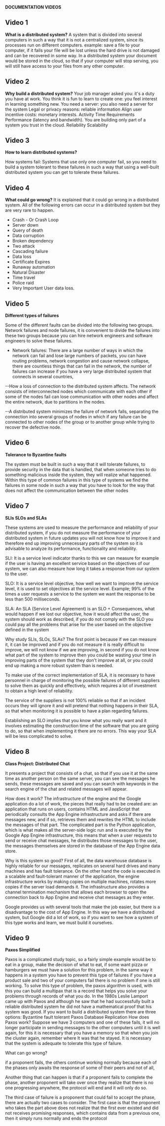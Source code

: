 **DOCUMENTATION VIDEOS**

## Video 1

**What is a distributed system?**
A system that is divided into several computers in such a way that it is not a centralized system, since its processes run on different computers.
example: save a file to your computer, if it fails your file will be lost unless the hard drive is not damaged and can be recovered in some way.
In a distributed system your document would be stored in the cloud, so that if your computer will stop serving, you will still have access to your files from any other computer.

## Video 2

**Why build a distributed system?**
Your job manager asked you: it's a duty you have at work.
You think it is fun to learn to create one: you feel interest in learning something new.
You need a server: you also need a server for the system
 Legal or privacy reasons: reliable information
Align user incentive costs: monetary interests.
Activity Time Requirements
Performance (latency and bandwidth).
You are building only part of a system you trust in the cloud.
Reliability
Scalability

## Video 3

**How to learn distributed systems?**

How systems fail: Systems that use only one computer fail, so you need to build a system tolerant to these failures in such a way that using a well-built distributed system you can get to tolerate these failures.

## Video 4

**What could go wrong?**
It is explained that it could go wrong in a distributed system.
All of the following errors can occur in a distributed system but they are very rare to happen.

-  Crash - Or Crash Loop
- Server down
- Query of death
- Data corruption
- Broken dependency
- Two attack
- Cascading failure
- Data loss
- Certificate Expires
- Runaway automation
- Natural Disaster
- Time travel
- Police raid
- Very Important User data loss.

## Video 5

**Different types of failures**

Some of the different faults can be divided into the following two groups.
Network failures and node failures, it is convenient to divide the failures into these two groups because you can hire network engineers and software engineers to solve these failures.

- Network failures:
There are a large number of ways in which the network can fail and lose large numbers of packets, you can have routing problems, network congestion and cause network collapse, there are countless things that can fail in the network, the number of failures can increase if you have a very large distributed system that connects in several countries,

--How a loss of connection to the distributed system affects.
The network consists of interconnected nodes which communicate with each other if some of the nodes fail can lose communication with other nodes and affect the entire network, due to partitions in the nodes.

--A distributed system minimizes the failure of network falls, separating the connection into several groups of nodes in which if any failure can be connected to other nodes of the group or to another group while trying to recover the defective node.

##  Video 6
**Tolerance to Byzantine faults**

The system must be built in such a way that it will tolerate failures, to provide security in the data that is handled, that when someone tries to do something malicious inside the system, they will realize what happened.
Within this type of common failures in this type of systems we find the failures in some node in such a way that you have to look for the way that does not affect the communication between the other nodes

## Video 7

**SLIs SLOs and SLAs**

These systems are used to measure the performance and reliability of your distributed system, if you do not measure the performance of your distributed system in future updates you will not know how to improve it and therefore end up improving unnecessary parts of the system so it is advisable to analyze its performance, functionality and reliability.

SLI: It is a service level indicator thanks to this we can measure for example if the user is having an excellent service based on the objectives of our system, we can also measure how long it takes a response from our system to the user.

SLO: It is a service level objective, how well we want to improve the service level, it is used to set objectives at the service level.
Example; 99% of the times a user requests a service to the system we want the response to be less than 500 milliseconds.

SLA: An SLA (Service Level Agreement) is an SLO + Consequences, what would happen if we lost our objective, how it would affect the user, the system should work as described, if you do not comply with the SLO you could pay all the problems that arise for the user based on the objective defined in the system

Why study SLIs, SLOs, SLAs?
The first point is because if we can measure it, it can be improved and if you do not measure it is really difficult to improve, we will not know if we are improving, in second if you do not know what part of the system to improve then you could be wasting your time in improving parts of the system that they don't improve at all, or you could end up making a more robust system than is needed.

To make use of the correct implementation of SLA, it is necessary to have personnel in charge of monitoring the possible failures of different suppliers to solve them as quickly and effectively, which requires a lot of investment to obtain a high level of reliability.

The service of the suppliers is not 100% reliable so that if an incident occurs they will ignore it and will pretend that nothing happens in their SLA, so that when monitoring it is possible to have a plan regarding failures.

Establishing an SLO implies that you know what you really want and it involves estimating the construction time of the software that you are going to do, so that when implementing it there are no errors. This way your SLA will be less complicated to solve.

## Video 8

**Class Project: Distributed Chat**

It presents a project that consists of a chat, so that if you use it at the same time as another person on the same server, you can see the messages he sends, these messages are saved and you can search with keywords in the search engine of the chat and related messages will appear.

How does it work?
The infrastructure of the engine and the Google application do a lot of work, the pieces that really had to be created are: an application that runs on users, contains HTML and JavaScript that periodically consults the App Engine infrastructure and asks if there are messages new, and if so, retrieves them and rewrites the HTML to include the messages of that part. The complicated part is the Python application, which is what makes all the server-side logic run and is executed by the Google App Engine infrastructure, this means that when a user requests to send or receive chat messages, he distributes those messages to the user, the messages themselves are stored in the database of the App Engine data store.

Why is this system so good?
First of all, the data warehouse database is highly reliable for our messages, replicates on several hard drives and many machines and has fault tolerance. On the other hand the code is executed in a scalable and fault-tolerant manner of the application, the engine infrastructure works by making copies on multiple machines, rotates more copies if the server load demands it.
The infrastructure also provides a channel termination mechanism that allows each browser to open the connection back to App Engine and receive chat messages as they enter.

Google provides us with several tools that make the job easier, but there is a disadvantage to the cost of App Engine. In this way we have a distributed system, but Google did a lot of work, so if you want to see how a system of this type works and learn, we must build it ourselves.

## Video 9

**Paxos Simplified**


Paxos is a complicated study topic, so a fairly simple example would be to eat in a group, make the decision of what to eat, if some want pizza or hamburgers we must have a solution for this problem, in the same way it happens in a system you have to prevent this type of failures if you have a product sale and two of your computers fail there is no problem if one is still working.
To solve this type of problem, the paxos algorithm is used, with this you can build a multipax that is a record that helps you solve your problems through records of what you do.
In the 1980s Leslie Lamport came up with Paxos and although he saw that he had successfully built a reliable distributed system he did not have a mathematical proof that his system was good.
If you want to build a distributed system there are three options:
Byzantine fault tolerant
Paxos
Database Replication
How does Paxos work?
Suppose we have 3 computers and one of these fails, it will no longer participate in sending messages to the other computers until it is well again, for this it is necessary that you have a memory so that when you join the cluster again, remember where It was that he stayed. It is necessary that the system is adequate to tolerate this type of failure.

What can go wrong?

if a proponent fails, the others continue working normally because each of the phases only awaits the response of some of their peers and not of all,

Another thing that can happen is that if a proponent fails to complete the phase, another proponent will take over once they realize that there is no one progressing anywhere, the protocol will end and it will only do so.

The third case of failure is a proponent that could fail to accept the phase, there are actually two cases to consider. The first case is that the proponent who takes the part above does not realize that the first ever existed and did not receives promising responses, which contains data from a previous one, then it simply runs normally and ends the protocol
